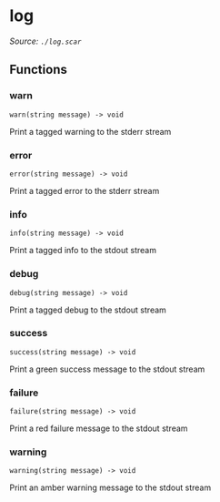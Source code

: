 # log

*Source: `./log.scar`*

## Functions

### warn

`warn(string message) -> void`

Print a tagged warning to the stderr stream

### error

`error(string message) -> void`

Print a tagged error to the stderr stream

### info

`info(string message) -> void`

Print a tagged info to the stdout stream

### debug

`debug(string message) -> void`

Print a tagged debug to the stdout stream

### success

`success(string message) -> void`

Print a green success message to the stdout stream

### failure

`failure(string message) -> void`

Print a red failure message to the stdout stream

### warning

`warning(string message) -> void`

Print an amber warning message to the stdout stream

